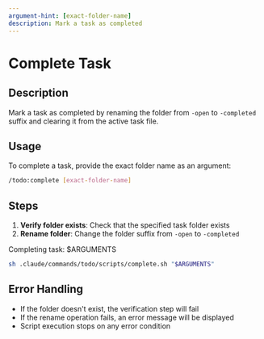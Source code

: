 ```yaml
---
argument-hint: [exact-folder-name]
description: Mark a task as completed
---
```


# Complete Task

## Description

Mark a task as completed by renaming the folder from `-open` to `-completed` suffix and clearing it from the active task file.

## Usage

To complete a task, provide the exact folder name as an argument:

```bash
/todo:complete [exact-folder-name]
```

## Steps

1. **Verify folder exists**: Check that the specified task folder exists
2. **Rename folder**: Change the folder suffix from `-open` to `-completed`

Completing task: $ARGUMENTS

```bash
sh .claude/commands/todo/scripts/complete.sh "$ARGUMENTS"
```

## Error Handling

- If the folder doesn't exist, the verification step will fail
- If the rename operation fails, an error message will be displayed
- Script execution stops on any error condition

